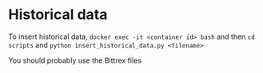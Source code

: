 Historical data
===============
To insert historical data, `docker exec -it <container id> bash` and then `cd
scripts` and `python insert_historical_data.py <filename>`

You should probably use the Bittrex files
